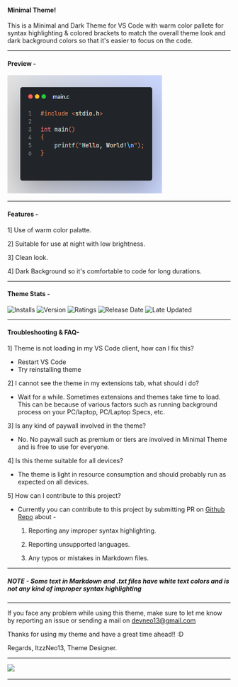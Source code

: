 #### Minimal Theme!

This is a Minimal and Dark Theme for VS Code with warm color pallete for syntax highlighting & colored brackets to match the overall theme look and dark background colors so that it's easier to focus on the code.

-----

#### Preview - 

![preview](./images/preview.png)

-----

#### Features -
1] Use of warm color palatte.

2] Suitable for use at night with low brightness.

3] Clean look.

4] Dark Background so it's comfortable to code for long durations.


-----

#### Theme Stats - 

<img src="https://img.shields.io/visual-studio-marketplace/i/ItzzNeo1305.minimal-theme?style=for-the-badge" alt="Installs">

<img src="https://img.shields.io/visual-studio-marketplace/v/ItzzNeo1305.minimal-theme?color=green&style=for-the-badge" alt="Version">

<img src="https://img.shields.io/visual-studio-marketplace/r/ItzzNeo1305.minimal-theme?color=green&style=for-the-badge" alt="Ratings">


<img src="https://img.shields.io/visual-studio-marketplace/release-date/ItzzNeo1305.minimal-theme?style=for-the-badge" alt="Release Date">

<img src="https://img.shields.io/visual-studio-marketplace/last-updated/ItzzNeo1305.minimal-theme?style=for-the-badge" alt="Late Updated">


-----

#### Troubleshooting & FAQ-

1] Theme is not loading in my VS Code client, how can I fix this?
- Restart VS Code
- Try reinstalling theme

2] I cannot see the theme in my extensions tab, what should i do? 
- Wait for a while. Sometimes extensions and themes take time to load. This can be because of various factors such as running background process on your PC/laptop, PC/Laptop Specs, etc.

3] Is any kind of paywall involved in the theme?
- No. No paywall such as premium or tiers are involved in Minimal Theme and is free to use for everyone.

4] Is this theme suitable for all devices?
- The theme is light in resource consumption and should probably run as expected on all devices.

5] How can I contribute to this project?

- Currently you can contribute to this project by submitting PR on [Github Repo](https://github.com/ItzzNeo13/Minimal-Theme) about -

  1. Reporting any improper syntax highlighting.

  2. Reporting unsupported languages.

  3. Any typos or mistakes in Markdown files.

-----

##### NOTE - Some text in Markdown and .txt files have white text colors and is not any kind of improper syntax highlighting

-----

If you face any problem while using this theme, make sure to let me know by reporting an issue or sending a mail on devneo13@gmail.com

Thanks for using my theme and have a great time ahead!! :D 

Regards,
ItzzNeo13,
Theme Designer.

----
<a href="https://github.com/ItzzNeo13" alt="https://github.com/ItzzNeo13"><img src="https://img.shields.io/static/v1?style=for-the-badge&label=CREATED%20BY&message=ItzzNeo13&color=000000"></a>

----
